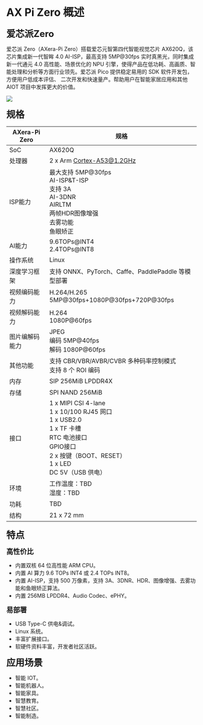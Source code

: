 # AX Pi Zero 概述

<font size="5"><b>爱芯派Zero</font></b>

爱芯派 Zero（AXera-Pi Zero）搭载爱芯元智第四代智能视觉芯片 AX620Q，该芯片集成新一代智眸 4.0 AI-ISP，最高支持 5MP@30fps 实时真黑光，同时集成新一代通元 4.0 高性能、场景优化的 NPU 引擎，使得产品在低功耗、高画质、智能处理和分析等方面行业领先。爱芯派 Pico 提供稳定易用的 SDK 软件开发包，方便用户低成本评估、
二次开发和快速量产。帮助用户在智能家居应用和其他 AIOT 项目中发挥更大的价值。

![](./media/10.png)

<font size="5"><b>规格</font></b>
<title>Document</title>

| AXera-Pi Zero | 规格 | 
| --- | --- |
| SoC | AX620Q |
| 处理器 | 2 x Arm Cortex-A53@1.2GHz |
| ISP能力 | 最大支持 5MP@30fps<br />AI-ISP&T-ISP<br />支持 3A<br />AI-3DNR<br />AIRLTM<br />两帧HDR</li></li>图像增强<br />去雾功能<br />鱼眼矫正 |
| AI能力 | 9.6TOPs@INT4<br />2.4TOPs@INT8 |
| 操作系统 | Linux |
| 深度学习框架 | 支持 ONNX、PyTorch、Caffe、PaddlePaddle 等模型部署 |
| 视频编码能力 | H.264/H.265<br />5MP@30fps+1080P@30fps+720P@30fps |
| 视频解码能力 | H.264<br />1080P@60fps |
| 图片编解码能力 | JPEG<br />编码 5MP@40fps<br />解码 1080P@60fps |
| 其他功能 | 支持 CBR/VBR/AVBR/CVBR 多种码率控制模式<br />支持 8 个 ROI 编码 |
| 内存 | SIP 256MiB LPDDR4X |
| 存储 | SPI NAND 256MiB |
| 接口 | 1 x MIPI CSI 4-lane<br />1 x 10/100 RJ45 网口<br />1 x USB2.0<br />1 x TF 卡槽<br />RTC 电池接口<br />GPIO接口<br />2 x 按键（BOOT、RESET）<br />1 x LED<br />DC 5V（USB 供电） |
| 环境 | 工作温度：TBD<br />湿度：TBD |
| 功耗 | TBD |
| 结构 | 21 x 72 mm |

<p><font size="5"><b>特点</font></b></p>
<p><font size="4"><b>高性价比</font></b></p>
<ul>
<li>内置双核 64 位高性能 ARM CPU。</li>
<li>内置 AI 算力 9.6 TOPs INT4 或 2.4 TOPs INT8。</li>
<li>内置 AI-ISP，支持 500 万像素，支持 3A、3DNR、HDR、图像增强、去雾功能和鱼眼矫正算法。</li>
<li>内置 256MB LPDDR4、Audio Codec、ePHY。</li>
</ul>

<font size="4"><b>易部署</font></b>
<ul>
<li>USB Type-C 供电&调试。</li>
<li>Linux 系统。</li>
<li>丰富扩展接口。</li>
<li>软硬件资料丰富，开发者社区活跃。</li>
</ul>

<font size="5"><b>应用场景</font></b>
<ul>
<li>智能 IOT。</li>
<li>智能机器人。</li>
<li>智能家具。</li>
<li>智慧教育。</li>
<li>智慧社区。</li>
<li>智能制造。</li>
</ul>
